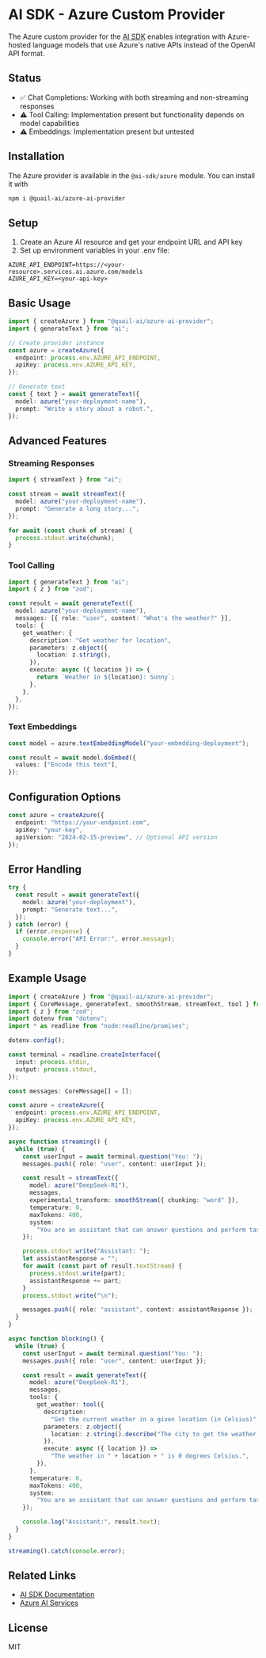 # AI SDK - Azure Custom Provider

The Azure custom provider for the [AI SDK](https://sdk.vercel.ai/docs) enables integration with Azure-hosted language models that use Azure's native APIs instead of the OpenAI API format.

## Status

- ✅ Chat Completions: Working with both streaming and non-streaming responses
- ⚠️ Tool Calling: Implementation present but functionality depends on model capabilities
- ⚠️ Embeddings: Implementation present but untested

## Installation

The Azure provider is available in the `@ai-sdk/azure` module. You can install it with

```bash
npm i @quail-ai/azure-ai-provider
```

## Setup

1. Create an Azure AI resource and get your endpoint URL and API key
2. Set up environment variables in your .env file:

```env
AZURE_API_ENDPOINT=https://<your-resource>.services.ai.azure.com/models
AZURE_API_KEY=<your-api-key>
```

## Basic Usage

```ts
import { createAzure } from "@quail-ai/azure-ai-provider";
import { generateText } from "ai";

// Create provider instance
const azure = createAzure({
  endpoint: process.env.AZURE_API_ENDPOINT,
  apiKey: process.env.AZURE_API_KEY,
});

// Generate text
const { text } = await generateText({
  model: azure("your-deployment-name"),
  prompt: "Write a story about a robot.",
});
```

## Advanced Features

### Streaming Responses

```ts
import { streamText } from "ai";

const stream = await streamText({
  model: azure("your-deployment-name"),
  prompt: "Generate a long story...",
});

for await (const chunk of stream) {
  process.stdout.write(chunk);
}
```

### Tool Calling

```ts
import { generateText } from "ai";
import { z } from "zod";

const result = await generateText({
  model: azure("your-deployment-name"),
  messages: [{ role: "user", content: "What's the weather?" }],
  tools: {
    get_weather: {
      description: "Get weather for location",
      parameters: z.object({
        location: z.string(),
      }),
      execute: async ({ location }) => {
        return `Weather in ${location}: Sunny`;
      },
    },
  },
});
```

### Text Embeddings

```ts
const model = azure.textEmbeddingModel("your-embedding-deployment");

const result = await model.doEmbed({
  values: ["Encode this text"],
});
```

## Configuration Options

```ts
const azure = createAzure({
  endpoint: "https://your-endpoint.com",
  apiKey: "your-key",
  apiVersion: "2024-02-15-preview", // Optional API version
});
```

## Error Handling

```ts
try {
  const result = await generateText({
    model: azure("your-deployment"),
    prompt: "Generate text...",
  });
} catch (error) {
  if (error.response) {
    console.error("API Error:", error.message);
  }
}
```

## Example Usage

```ts
import { createAzure } from "@quail-ai/azure-ai-provider";
import { CoreMessage, generateText, smoothStream, streamText, tool } from "ai";
import { z } from "zod";
import dotenv from "dotenv";
import * as readline from "node:readline/promises";

dotenv.config();

const terminal = readline.createInterface({
  input: process.stdin,
  output: process.stdout,
});

const messages: CoreMessage[] = [];

const azure = createAzure({
  endpoint: process.env.AZURE_API_ENDPOINT,
  apiKey: process.env.AZURE_API_KEY,
});

async function streaming() {
  while (true) {
    const userInput = await terminal.question("You: ");
    messages.push({ role: "user", content: userInput });

    const result = streamText({
      model: azure("DeepSeek-R1"),
      messages,
      experimental_transform: smoothStream({ chunking: "word" }),
      temperature: 0,
      maxTokens: 400,
      system:
        "You are an assistant that can answer questions and perform tasks",
    });

    process.stdout.write("Assistant: ");
    let assistantResponse = "";
    for await (const part of result.textStream) {
      process.stdout.write(part);
      assistantResponse += part;
    }
    process.stdout.write("\n");

    messages.push({ role: "assistant", content: assistantResponse });
  }
}

async function blocking() {
  while (true) {
    const userInput = await terminal.question("You: ");
    messages.push({ role: "user", content: userInput });

    const result = await generateText({
      model: azure("DeepSeek-R1"),
      messages,
      tools: {
        get_weather: tool({
          description:
            "Get the current weather in a given location (in Celsius)",
          parameters: z.object({
            location: z.string().describe("The city to get the weather for"),
          }),
          execute: async ({ location }) =>
            "The weather in " + location + " is 0 degrees Celsius.",
        }),
      },
      temperature: 0,
      maxTokens: 400,
      system:
        "You are an assistant that can answer questions and perform tasks.",
    });

    console.log("Assistant:", result.text);
  }
}

streaming().catch(console.error);
```

## Related Links

- [AI SDK Documentation](https://sdk.vercel.ai/docs)
- [Azure AI Services](https://azure.microsoft.com/products/ai-services)

## License

MIT
